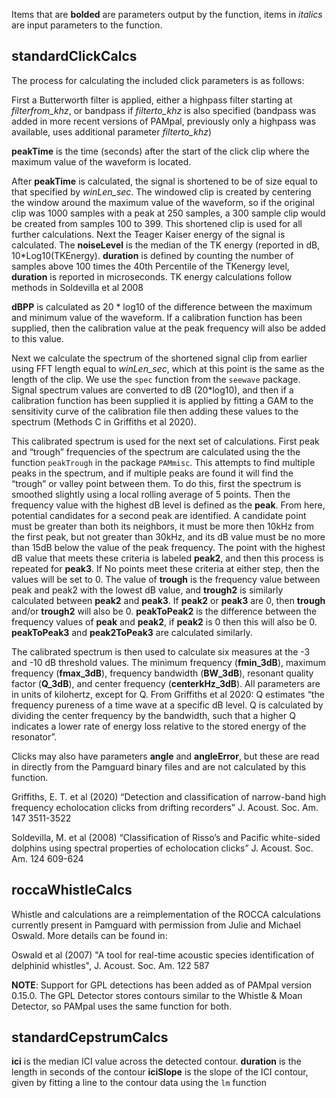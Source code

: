 Items that are **bolded** are parameters output by the function, items in *italics* are input parameters to the function.

## standardClickCalcs

The process for calculating the included click parameters is as follows:

First a Butterworth filter is applied, either a highpass filter starting at *filterfrom_khz*, or bandpass if *filterto_khz*  is also specified (bandpass was added in more recent versions of PAMpal, previously only a highpass was available, uses additional parameter *filterto_khz*)

**peakTime** is the time (seconds) after the start of the click clip where the maximum value of the waveform is located.

After **peakTime** is calculated, the signal is shortened to be of size equal to that specified by *winLen_sec*. The windowed clip is created by centering the window around the maximum value of the waveform, so if the original clip was 1000 samples with a peak at 250 samples, a 300 sample clip would be created from samples 100 to 399. This shortened clip is used for all further calculations.
Next the Teager Kaiser energy of the signal is calculated. The **noiseLevel** is the median of the TK energy (reported in dB, 10\*Log10(TKEnergy). **duration** is defined by counting the number of samples above 100 times the 40th Percentile of the TKenergy level, **duration** is reported in microseconds. TK energy calculations follow methods in Soldevilla et al 2008

**dBPP** is calculated as 20 * log10 of the difference between the maximum and minimum value of the waveform. If a calibration function has been supplied, then the calibration value at the peak frequency will also be added to this value.

Next we calculate the spectrum of the shortened signal clip from earlier using FFT length equal to *winLen_sec*, which at this point is the same as the length of the clip. We use the `spec` function from the `seewave` package. Signal spectrum values are converted to dB (20*log10), and then if a calibration function has been supplied it is applied by fitting a GAM to the sensitivity curve of the calibration file then adding these values to the spectrum (Methods C in Griffiths et al 2020).

This calibrated spectrum is used for the next set of calculations. First peak and “trough” frequencies of the spectrum are calculated using the the function `peakTrough` in the package `PAMmisc`. This attempts to find multiple peaks in the spectrum, and if multiple peaks are found it will find the “trough” or valley point between them. To do this, first the spectrum is smoothed slightly using a local rolling average of 5 points. Then the frequency value with the highest dB level is defined as the **peak**. From here, potential candidates for a second peak are identified. A candidate point must be greater than both its neighbors, it must be more then 10kHz from the first peak, but not greater than 30kHz, and its dB value must be no more than 15dB below the value of the peak frequency. The point with the highest dB value that meets these criteria is labeled **peak2**, and then this process is repeated for **peak3**. If No points meet these criteria at either step, then the values will be set to 0. The value of **trough** is the frequency value between peak and peak2 with the lowest dB value, and **trough2** is similarly calculated between **peak2** and **peak3**. If **peak2** or **peak3** are 0, then **trough** and/or **trough2** will also be 0. **peakToPeak2** is the difference between the frequency values of **peak** and **peak2**, if **peak2** is 0 then this will also be 0. **peakToPeak3** and **peak2ToPeak3** are calculated similarly.

The calibrated spectrum is then used to calculate six measures at the -3 and -10 dB threshold values. The minimum frequency (**fmin_3dB**), maximum frequency (**fmax_3dB**), frequency bandwidth (**BW_3dB**),  resonant quality factor (**Q_3dB**), and center frequency (**centerkHz_3dB**). All parameters are in units of kilohertz, except for Q. From Griffiths et al 2020: Q estimates “the frequency pureness of a time wave at a specific dB level. Q is calculated by dividing the center frequency by the bandwidth, such that a higher Q indicates a lower rate of energy loss relative to the stored energy of the resonator”.

Clicks may also have parameters **angle** and **angleError**, but these are read in directly from the Pamguard binary files and are not calculated by this function.


Griffiths, E. T. et al (2020) “Detection and classification of narrow-band high frequency echolocation clicks from drifting recorders” J. Acoust. Soc. Am. 147 3511-3522

Soldevilla, M. et al (2008) “Classification of Risso’s and Pacific white-sided dolphins using spectral properties of echolocation clicks” J. Acoust. Soc. Am. 124 609-624

## roccaWhistleCalcs

Whistle and calculations are a reimplementation of the ROCCA calculations currently present in Pamguard with
permission from Julie and Michael Oswald. More details can be found in:

Oswald et al (2007) "A tool for real-time acoustic species identification of delphinid whistles", J. Acoust. Soc. Am. 122 587

**NOTE**: Support for GPL detections has been added as of PAMpal version 0.15.0. The GPL Detector
stores contours similar to the Whistle & Moan Detector, so PAMpal uses the same function for both.

## standardCepstrumCalcs

**ici** is the median ICI value across the detected contour.
**duration** is the length in seconds of the contour
**iciSlope** is the slope of the ICI contour, given by fitting a line to the contour data using the `lm` function